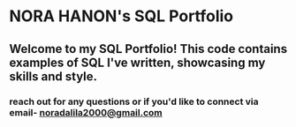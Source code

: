 # NORA HANON's SQL Portfolio
## Welcome to my SQL Portfolio! This code contains examples of SQL I've written, showcasing my skills and style.
### reach out for any questions or if you'd like to connect via email- noradalila2000@gmail.com
